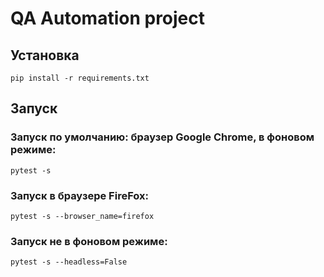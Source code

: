 # QA Automation project

## Установка 

`pip install -r requirements.txt`

## Запуск
### Запуск по умолчанию: браузер Google Chrome, в фоновом режиме:
`pytest -s `
### Запуск в браузере FireFox:
`pytest -s --browser_name=firefox`
### Запуск не в фоновом режиме:
`pytest -s --headless=False`
